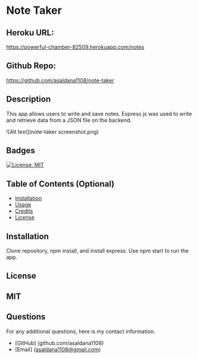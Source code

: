 # Note Taker

## Heroku URL: 
https://powerful-chamber-82509.herokuapp.com/notes
## Github Repo: 
https://github.com/asaldana1108/note-taker

## Description 
This app allows users to write and save notes. Express js was used to write and retrieve data from a JSON file on the backend. 

![Alt text](note-taker screenshot.png)

## Badges
[![License: MIT](https://img.shields.io/badge/License-MIT-yellow.svg)](https://opensource.org/licenses/MIT)

## Table of Contents (Optional)

* [Installation](#installation)
* [Usage](#usage)
* [Credits](#credits)
* [License](#license)

## Installation
Clone repository, npm install, and install express. Use npm start to run the app. 

## License
MIT
---

## Questions
For any additional questions, here is my contact information. 
* [GitHub] (github.com/asaldana1108)
* [Email] (asaldana1108@gmail.com)

